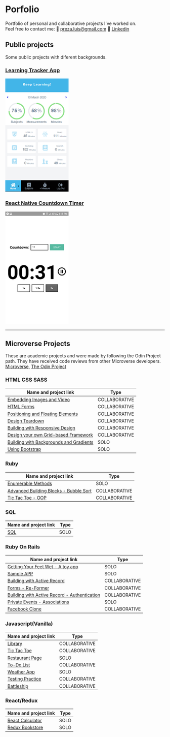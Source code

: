 # Porfolio
Portfolio of personal and collaborative projects I've worked on. <br>
Feel free to contact me: :email: preza.luis@gmail.com :briefcase: [Linkedin](https://www.linkedin.com/in/men32z/)

## Public projects
Some public projects with diferent backgrounds.

### [Learning Tracker App](https://github.com/men32z/learning-tracker-app) 
<img src="https://raw.githubusercontent.com/men32z/learning-tracker-app/development/docs/s2.png" width="200">


### [React Native Countdown Timer](https://github.com/men32z/react-native-countdown-timer)
<img src="https://raw.githubusercontent.com/men32z/react-native-countdown-timer/development/docs/ss2.png" width="200">




---

## Microverse Projects
These are academic projects and were made by following the Odin Project path. They have received code reviews from other Microverse developers.
[Microverse](https://www.microverse.org/), [The Odin Project](https://www.theodinproject.com/)

###  HTML CSS SASS

| Name and project link                    | Type |
| --------------------------- | ------------------------|
| [Embedding Images and Video](https://github.com/lucilapastore/YouTube-Page) | COLLABORATIVE |
| [HTML Forms](https://github.com/men32z/sing-up-form)              | COLLABORATIVE  |
| [Positioning and Floating Elements](https://github.com/men32z/ny-times-clone) |COLLABORATIVE  |
| [Design Teardown](https://github.com/jstiven01/smashing-magazine-heatmap)| COLLABORATIVE |  
| [Building with Responsive Design](https://github.com/jstiven01/responsive-design-nextweb)| COLLABORATIVE | 
| [Design your own Grid-based Framework](https://github.com/men32z/grid-css-framework)| COLLABORATIVE |
| [Building with Backgrounds and Gradients](https://github.com/men32z/apple-clone)| SOLO |
| [Using Bootstrap](https://github.com/men32z/newsweek-clone) | SOLO | 

###  Ruby

| Name and project link                    | Type |
| --------------------------- | ------------------------|
| [Enumerable Methods](https://github.com/men32z/advanced-building-blocks-enumerables) | SOLO |
| [Advanced Building Blocks - Bubble Sort](https://github.com/jstiven01/Ruby-Bubble-Sort) | COLLABORATIVE |
| [Tic Tac Toe - OOP](https://github.com/men32z/tic-tac-toe) | COLLABORATIVE |

### SQL

| Name and project link                    | Type |
| --------------------------- | ------------------------|
| [SQL](https://github.com/men32z/sql-zoo) | SOLO |

### Ruby On Rails

| Name and project link                    | Type |
| --------------------------- | ------------------------|
| [Getting Your Feet Wet - A toy app](https://github.com/men32z/a-toy-app) | SOLO |
| [Sample APP](https://github.com/men32z/sample_app) | SOLO |
| [Building with Active Record](https://github.com/fedgut/micro-redit) | COLLABORATIVE |
| [Forms - Re-Former](https://github.com/men32z/re-former) | COLLABORATIVE |
| [Building with Active Record - Authentication](https://github.com/fedgut/members-only) | COLLABORATIVE |
| [Private Events - Associations](https://github.com/men32z/private-events) | SOLO |
| [Facebook Clone](https://github.com/men32z/facebook-clone) | COLLABORATIVE |

### Javascript(Vanilla)

| Name and project link                    | Type |
| --------------------------- | ------------------------|
| [Library](https://github.com/men32z/js-library) | COLLABORATIVE |
| [Tic Tac Toe](https://github.com/jcromerohdz/js-tic-tac-toe) | COLLABORATIVE |
| [Restaurant Page](https://github.com/men32z/js-restaurant-page) | SOLO |
| [To-Do List](https://github.com/jcromerohdz/todo-list) | COLLABORATIVE |
| [Weather App](https://github.com/men32z/js-weather-app) | SOLO |
| [Testing Practice](https://github.com/men32z/js-testing-practice) | COLLABORATIVE |
| [Battleship](https://github.com/men32z/js-battleship) | COLLABORATIVE |
	
### React/Redux

| Name and project link                    | Type |
| --------------------------- | ------------------------|
| [React Calculator](https://github.com/men32z/react-calculator) | SOLO |
| [Redux Bookstore](https://github.com/men32z/redux-bookstore) | SOLO |
